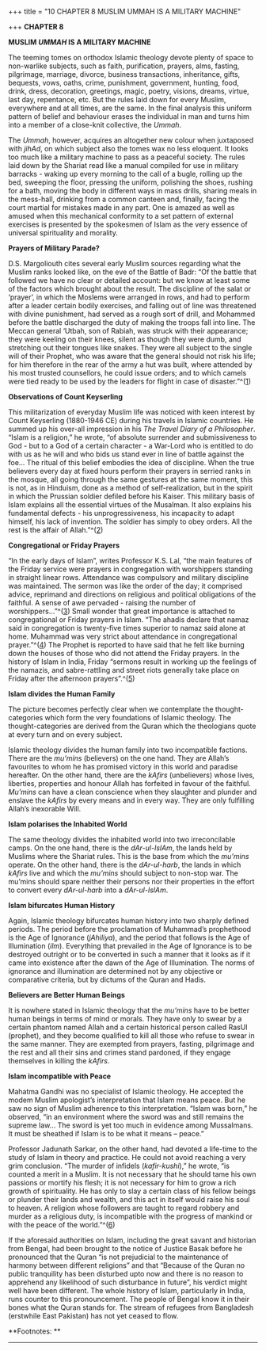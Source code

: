 +++
title = "10 CHAPTER 8 MUSLIM UMMAH IS A MILITARY MACHINE"

+++
**CHAPTER 8**

**MUSLIM *UMMAH* IS A MILITARY MACHINE**

The teeming tomes on orthodox Islamic theology devote plenty of space to
non-warlike subjects, such as faith, purification, prayers, alms,
fasting, pilgrimage, marriage, divorce, business transactions,
inheritance, gifts, bequests, vows, oaths, crime, punishment,
government, hunting, food, drink, dress, decoration, greetings, magic,
poetry, visions, dreams, virtue, last day, repentance, etc.  But the
rules laid down for every Muslim, everywhere and at all times, are the
same.  In the final analysis this uniform pattern of belief and
behaviour erases the individual in man and turns him into a member of a
close-knit collective, the *Ummah*.

The *Ummah*, however, acquires an altogether new colour when juxtaposed
with *jihAd*, on which subject also the tomes wax no less eloquent.  It
looks too much like a military machine to pass as a peaceful society. 
The rules laid down by the Shariat read like a manual compiled for use
in military barracks - waking up every morning to the call of a bugle,
rolling up the bed, sweeping the floor, pressing the uniform, polishing
the shoes, rushing for a bath, moving the body in different ways in mass
drills, sharing meals in the mess-hall, drinking from a common canteen
and, finally, facing the court martial for mistakes made in any part. 
One is amazed as well as amused when this mechanical conformity to a set
pattern of external exercises is presented by the spokesmen of Islam as
the very essence of universal spirituality and morality.

**Prayers of Military Parade?**

D.S. Margoliouth cites several early Muslim sources regarding what the
Muslim ranks looked like, on the eve of the Battle of Badr: “Of the
battle that followed we have no clear or detailed account: but we know
at least some of the factors which brought about the result.  The
discipline of the salat or ‘prayer’, in which the Moslems were arranged
in rows, and had to perform after a leader certain bodily exercises, and
falling out of line was threatened with divine punishment, had served as
a rough sort of drill, and Mohammed before the battle discharged the
duty of making the troops fall into line.  The Meccan general ‘Utbah,
son of Rabiah, was struck with their appearance; they were keeling on
their knees, silent as though they were dumb, and stretching out their
tongues like snakes.  They were all subject to the single will of their
Prophet, who was aware that the general should not risk his life; for
him therefore in the rear of the army a hut was built, where attended by
his most trusted counsellors, he could issue orders; and to which camels
were tied ready to be used by the leaders for flight in case of
disaster.”^([1](#1))

**Observations of Count Keyserling**

This militarization of everyday Muslim life was noticed with keen
interest by Count Keyserling (1880-1946 CE) during his travels in
Islamic countries.  He summed up his over-all impression in his *The
Travel Diary of a Philosopher*.  “Islam is a religion,” he wrote, “of
absolute surrender and submissiveness to God - but to a God of a certain
character - a War-Lord who is entitled to do with us as he will and who
bids us stand ever in line of battle against the foe… The ritual of this
belief embodies the idea of discipline.  When the true believers every
day at fixed hours perform their prayers in serried ranks in the mosque,
all going through the same gestures at the same moment, this is not, as
in Hinduism, done as a method of self-realization, but in the spirit in
which the Prussian soldier defiled before his Kaiser.  This military
basis of Islam explains all the essential virtues of the Musalman.  It
also explains his fundamental defects - his unprogressiveness, his
incapacity to adapt himself, his lack of invention.  The soldier has
simply to obey orders.  All the rest is the affair of Allah.”^([2](#2))

**Congregational or Friday Prayers**

“In the early days of Islam”, writes Professor K.S. Lal, “the main
features of the Friday service were prayers in congregation with
worshippers standing in straight linear rows.  Attendance was compulsory
and military discipline was maintained. The sermon was like the order of
the day; it comprised advice, reprimand and directions on religious and
political obligations of the faithful.  A sense of awe pervaded -
raising the number of worshippers…”^([3](#3)) Small wonder that great
importance is attached to congregational or Friday prayers in Islam. 
“The ahadis declare that namaz said in congregation is twenty-five times
superior to namaz said alone at home. Muhammad was very strict about
attendance in congregational prayer.”^([4](#4)) The Prophet is reported
to have said that he felt like burning down the houses of those who did
not attend the Friday prayers. In the history of Islam in India, Friday
“sermons result in working up the feelings of the namazis, and
sabre-rattling and street riots generally take place on Friday after the
afternoon prayers”.^([5](#5))

**Islam divides the Human Family**

The picture becomes perfectly clear when we contemplate the
thought-categories which form the very foundations of Islamic theology. 
The thought-categories are derived from the Quran which the theologians
quote at every turn and on every subject.

Islamic theology divides the human family into two incompatible
factions.  There are the *mu’mins* (believers) on the one hand.  They
are Allah’s favourites to whom he has promised victory in this world and
paradise hereafter.  On the other hand, there are the *kAfirs*
(unbelievers) whose lives, liberties, properties and honour Allah has
forfeited in favour of the faithful. *Mu’mins* can have a clean
conscience when they slaughter and plunder and enslave the *kAfirs* by
every means and in every way.  They are only fulfilling Allah’s
inexorable Will.

**Islam polarises the Inhabited World**

The same theology divides the inhabited world into two irreconcilable
camps.  On the one hand, there is the *dAr-ul-IslAm*, the lands held by
Muslims where the Shariat rules.  This is the base from which the
*mu’mins* operate.  On the other hand, there is the *dAr-ul-harb*, the
lands in which *kAfirs* live and which the *mu’mins* should subject to
non-stop war.  The mu’mins should spare neither their persons nor their
properties in the effort to convert every *dAr-ul-harb* into a
*dAr-ul-IslAm*.

**Islam bifurcates Human History**

Again, Islamic theology bifurcates human history into two sharply
defined periods.  The period before the proclamation of Muhammad’s
prophethood is the Age of Ignorance (*jAhiliya*), and the period that
follows is the Age of Illumination (*ilm*).  Everything that prevailed
in the Age of Ignorance is to be destroyed outright or to be converted
in such a manner that it looks as if it came into existence after the
dawn of the Age of Illumination.  The norms of ignorance and
illumination are determined not by any objective or comparative
criteria, but by dictums of the Quran and Hadis.

**Believers are Better Human Beings**

It is nowhere stated in Islamic theology that the *mu’mins* have to be
better human beings in terms of mind or morals.  They have only to swear
by a certain phantom named Allah and a certain historical person called
RasUl (prophet), and they become qualified to kill all those who refuse
to swear in the same manner.  They are exempted from prayers, fasting,
pilgrimage and the rest and all their sins and crimes stand pardoned, if
they engage themselves in killing the *kAfirs*.

**Islam incompatible with Peace**

Mahatma Gandhi was no specialist of Islamic theology.  He accepted the
modem Muslim apologist’s interpretation that Islam means peace.  But he
saw no sign of Muslim adherence to this interpretation.  “Islam was
born,” he observed, “in an environment where the sword was and still
remains the supreme law…  The sword is yet too much in evidence among
Mussalmans.  It must be sheathed if Islam is to be what it means –
peace.”

Professor Jadunath Sarkar, on the other hand, had devoted a life-time to
the study of Islam in theory and practice.  He could not avoid reaching
a very grim conclusion.  “The murder of infidels (*kafir-kushi*),” he
wrote, “is counted a merit in a Muslim.  It is not necessary that he
should tame his own passions or mortify his flesh; it is not necessary
for him to grow a rich growth of spirituality.  He has only to slay a
certain class of his fellow beings or plunder their lands and wealth,
and this act in itself would raise his soul to heaven. A religion whose
followers are taught to regard robbery and murder as a religious duty,
is incompatible with the progress of mankind or with the peace of the
world.”^([6](#6))

If the aforesaid authorities on Islam, including the great savant and
historian from Bengal, had been brought to the notice of Justice Basak
before he pronounced that the Quran “is not prejudicial to the
maintenance of harmony between different religions” and that “Because of
the Quran no public tranquility has been disturbed upto now and there is
no reason to apprehend any likelihood of such disturbance in future”,
his verdict might well have been different.  The whole history of Islam,
particularly in India, runs counter to this pronouncement.  The people
of Bengal know it in their bones what the Quran stands for.  The stream
of refugees from Bangladesh (erstwhile East Pakistan) has not yet ceased
to flow.  
 

**Footnotes: **

------------------------------------------------------------------------


